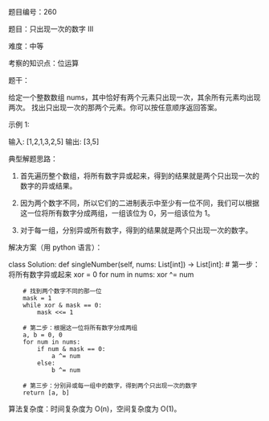 题目编号：260

题目：只出现一次的数字 III

难度：中等

考察的知识点：位运算

题干：

给定一个整数数组 nums，其中恰好有两个元素只出现一次，其余所有元素均出现两次。 找出只出现一次的那两个元素。你可以按任意顺序返回答案。

示例 1:

输入: [1,2,1,3,2,5]
输出: [3,5]

典型解题思路：

1. 首先遍历整个数组，将所有数字异或起来，得到的结果就是两个只出现一次的数字的异或结果。

2. 因为两个数字不同，所以它们的二进制表示中至少有一位不同，我们可以根据这一位将所有数字分成两组，一组该位为 0，另一组该位为 1。

3. 对于每一组，分别异或所有数字，得到的结果就是两个只出现一次的数字。

解决方案（用 python 语言）：

class Solution:
    def singleNumber(self, nums: List[int]) -> List[int]:
        # 第一步：将所有数字异或起来
        xor = 0
        for num in nums:
            xor ^= num
        
        # 找到两个数字不同的那一位
        mask = 1
        while xor & mask == 0:
            mask <<= 1
        
        # 第二步：根据这一位将所有数字分成两组
        a, b = 0, 0
        for num in nums:
            if num & mask == 0:
                a ^= num
            else:
                b ^= num
        
        # 第三步：分别异或每一组中的数字，得到两个只出现一次的数字
        return [a, b]

算法复杂度：时间复杂度为 O(n)，空间复杂度为 O(1)。